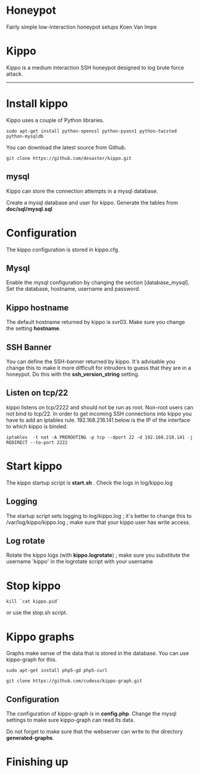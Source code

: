 # Honeypot
Fairly simple low-interaction honeypot setups
 Koen Van Impe

# Kippo

Kippo is a medium interaction SSH honeypot designed to log brute force attack.

------------------------------------------------------------------------------------------

# Install kippo

Kippo uses a couple of Python libraries. 

```
sudo apt-get install python-openssl python-pyasn1 python-twisted python-mysqldb
```

You can download the latest source from Github.

```
git clone https://github.com/desaster/kippo.git
```

## mysql

Kippo can store the connection attempts in a mysql database. 

Create a mysql database and user for kippo. Generate the tables from **doc/sql/mysql.sql**

# Configuration

The kippo configuration is stored in kippo.cfg.

## Mysql

Enable the mysql configuration by changing the section [database_mysql]. Set the database, hostname, username and password.

## Kippo hostname

The default hostname returned by kippo is svr03. Make sure you change the setting **hostname**.

## SSH Banner
You can define the SSH-banner returned by kippo. It's advisable you change this to make it more difficult for intruders to guess that they are in a honeypot. Do this with the **ssh_version_string** setting.

## Listen on tcp/22

kippo listens on tcp/2222 and should not be run as root. Non-root users can not bind to tcp/22. In order to get incoming SSH connections into kippo you have to add an iptables rule. 192.168.218.141 below is the IP of the interface to which kippo is binded.
```
iptables  -t nat -A PREROUTING -p tcp --dport 22 -d 192.168.218.141 -j REDIRECT --to-port 2222
```

# Start kippo

The kippo startup script is **start.sh** . Check the logs in log/kippo.log 

## Logging

The startup script sets logging to log/kippo.log ; it's better to change this to /var/log/kippo/kippo.log ; make sure that your kippo user has write access.

## Log rotate

Rotate the kippo logs (with **kippo.logrotate**) ; make sure you substitute the username 'kippo' in the logrotate script with your username

# Stop kippo

```
kill `cat kippo.pid`
```

or use the stop.sh script.

# Kippo graphs

Graphs make sense of the data that is stored in the database. You can use kippo-graph for this.

```
sudo apt-get install php5-gd php5-curl
```

```
git clone https://github.com/cudeso/kippo-graph.git
```


## Configuration

The configuration of kippo-graph is in **config.php**. Change the mysql settings to make sure kippo-graph can read its data. 

Do not forget to make sure that the webserver can write to the directory **generated-graphs**.


# Finishing up

